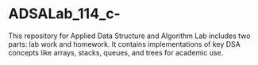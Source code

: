 # ADSALab_114_c-
This repository for Applied Data Structure and Algorithm Lab includes two parts: lab work and homework. It contains implementations of key DSA concepts like arrays, stacks, queues, and trees for academic use.
